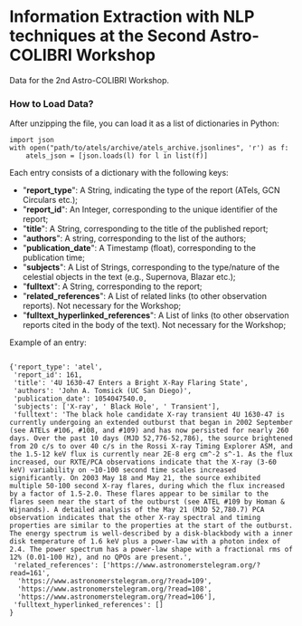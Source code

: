 # Information Extraction with NLP techniques at the Second Astro-COLIBRI Workshop
Data for the 2nd Astro-COLIBRI Workshop.


### How to Load Data?

After unzipping the file, you can load it as a list of dictionaries in Python:

```
import json
with open("path/to/atels/archive/atels_archive.jsonlines", 'r') as f:
    atels_json = [json.loads(l) for l in list(f)]
```

Each entry consists of a dictionary with the following keys:

- "**report_type**": A String, indicating the type of the report (ATels, GCN Circulars etc.);
- "**report_id**": An Integer, corresponding to the unique identifier of the report;
- "**title**": A String, corresponding to the title of the published report;
- "**authors**": A string, corresponding to the list of the authors;
- "**publication_date**": A Timestamp (float), corresponding to the publication time;
- "**subjects**": A List of Strings, corresponding to the type/nature of the celestial objects in the text (e.g., Supernova, Blazar etc.); 
- "**fulltext**": A String, corresponding to the report;
- "**related_references**": A List of related links (to other observation reports). Not necessary for the Workshop; 
- "**fulltext_hyperlinked_references**": A List of links (to other observation reports cited in the body of the text). Not necessary for the Workshop;

Example of an entry:

```

{'report_type': 'atel',
 'report_id': 161,
 'title': '4U 1630-47 Enters a Bright X-Ray Flaring State',
 'authors': 'John A. Tomsick (UC San Diego)',
 'publication_date': 1054047540.0,
 'subjects': ['X-ray', ' Black Hole', ' Transient'],
 'fulltext': 'The black hole candidate X-ray transient 4U 1630-47 is currently undergoing an extended outburst that began in 2002 September (see ATELs #106, #108, and #109) and has now persisted for nearly 260 days. Over the past 10 days (MJD 52,776-52,786), the source brightened from 20 c/s to over 40 c/s in the Rossi X-ray Timing Explorer ASM, and the 1.5-12 keV flux is currently near 2E-8 erg cm^-2 s^-1. As the flux increased, our RXTE/PCA observations indicate that the X-ray (3-60 keV) variability on ~10-100 second time scales increased significantly. On 2003 May 18 and May 21, the source exhibited multiple 50-100 second X-ray flares, during which the flux increased by a factor of 1.5-2.0. These flares appear to be similar to the flares seen near the start of the outburst (see ATEL #109 by Homan & Wijnands). A detailed analysis of the May 21 (MJD 52,780.7) PCA observation indicates that the other X-ray spectral and timing properties are similar to the properties at the start of the outburst. The energy spectrum is well-described by a disk-blackbody with a inner disk temperature of 1.6 keV plus a power-law with a photon index of 2.4. The power spectrum has a power-law shape with a fractional rms of 12% (0.01-100 Hz), and no QPOs are present.',
 'related_references': ['https://www.astronomerstelegram.org/?read=161',
  'https://www.astronomerstelegram.org/?read=109',
  'https://www.astronomerstelegram.org/?read=108',
  'https://www.astronomerstelegram.org/?read=106'],
 'fulltext_hyperlinked_references': []
}

```
